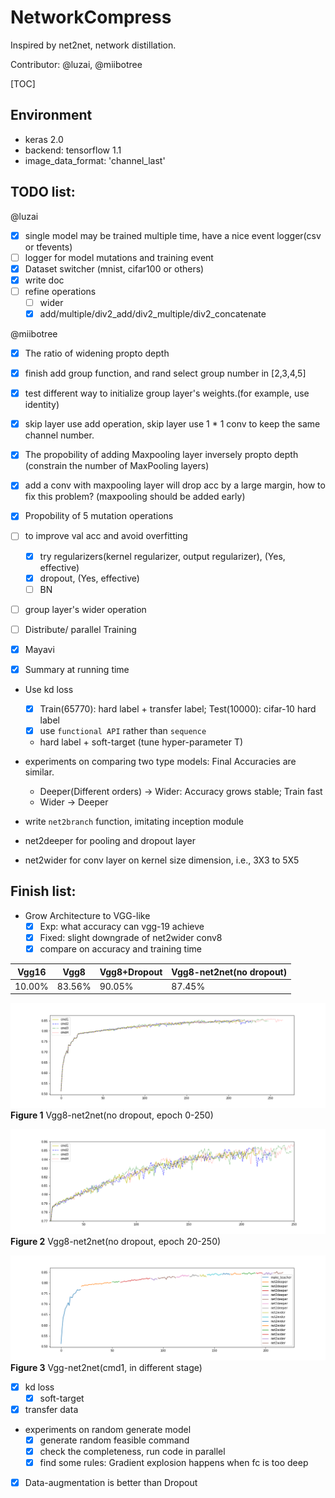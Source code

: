 # NetworkCompress

Inspired by net2net, network distillation.

Contributor: @luzai, @miibotree

[TOC]

## Environment
- keras 2.0
- backend: tensorflow 1.1
- image_data_format: 'channel_last'


## TODO list:
@luzai  
- [x] single model may be trained multiple time, have a nice event logger(csv or tfevents)
- [ ] logger for model mutations and training event
- [x] Dataset switcher (mnist, cifar100 or others) 
- [x] write doc 
- [ ] refine operations  
    - [ ] wider
    - [x] add/multiple/div2_add/div2_multiple/div2_concatenate

@miibotree
- [x] The ratio of widening propto depth 
- [x] finish add group function, and rand select group number in [2,3,4,5] 
- [x] test different way to initialize group layer's weights.(for example, use identity)
- [x] skip layer use add operation, skip layer use 1 * 1 conv to keep the same channel number.
- [x] The propobility of adding Maxpooling layer inversely propto depth (constrain the number of MaxPooling layers)
- [x] add a conv with maxpooling layer will drop acc by a large margin, how to fix this problem? (maxpooling should be added early)
- [x] Propobility of 5 mutation operations 
- [ ] to improve val acc and avoid overfitting
    - [x] try regularizers(kernel regularizer, output regularizer), (Yes, effective)
    - [x] dropout, (Yes, effective)
    - [ ] BN
- [ ] group layer's wider operation

- [ ] Distribute/ parallel Training
- [x] Mayavi
- [x] Summary at running time

- Use kd loss
  - [x] Train(65770): hard label + transfer label; Test(10000): cifar-10 hard label 
  - [x] use `functional API` rather than `sequence`
  - hard label + soft-target (tune hyper-parameter T)
- experiments on  comparing two type models: Final Accuracies are similar.
  - Deeper(Different orders) -> Wider: Accuracy grows stable; Train fast
  - Wider -> Deeper

- write `net2branch` function, imitating inception module
- net2deeper for pooling and dropout layer
- net2wider for conv layer on kernel size dimension, i.e., 3X3 to 5X5

## Finish list:

- Grow Architecture to VGG-like
    - [x] Exp: what accuracy can vgg-19 achieve
    - [x] Fixed: slight downgrade of net2wider conv8
    - [x] compare on accuracy and training time

|Vgg16|Vgg8|Vgg8+Dropout|Vgg8-net2net(no dropout)|
|--|--|---|---|
|10.00%|83.56%|90.05%|87.45%|

![](./doc/0_250.png)
**Figure 1** Vgg8-net2net(no dropout, epoch 0-250)

![](./doc/20_250.png)
**Figure 2** Vgg8-net2net(no dropout, epoch 20-250)

![](./doc/cmd1.png)
**Figure 3** Vgg-net2net(cmd1, in different stage)

- [x] kd loss
    -[x] soft-target
- [x] transfer data
- experiments on random generate model
  - [x] generate random feasible command 
  - [x] check the completeness, run code in parallel
  - [x] find some rules: Gradient explosion happens when fc is too deep
- [x] Data-augmentation is better than Dropout
